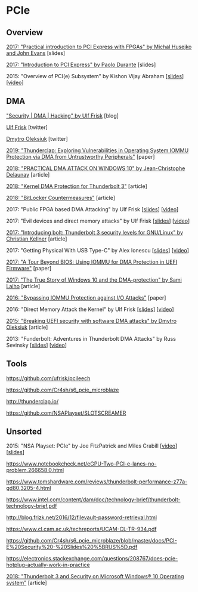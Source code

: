 PCIe
====

## Overview

[2017: "Practical introduction to PCI Express with FPGAs" by Michal Husejko and John Evans](https://indico.cern.ch/event/121654/attachments/68430/98164/Practical_introduction_to_PCI_Express_with_FPGAs_-_Extended.pdf) [slides]

[2017: "Introduction to PCI Express" by Paolo Durante](https://indico.cern.ch/event/643308/contributions/2610541/attachments/1467727/2537467/Introduction_to_PCI_Express.pdf) [slides]

2015: "Overview of PCI(e) Subsystem" by Kishon Vijay Abraham [[slides](http://events17.linuxfoundation.org/sites/events/files/slides/Overview_Of_Pci_Subsystem.pdf)] [[video](https://www.youtube.com/watch?v=uccPR6X8vy8)]

## DMA

["Security | DMA | Hacking" by Ulf Frisk](http://blog.frizk.net/) [blog]

[Ulf Frisk](https://twitter.com/ulffrisk) [twitter]

[Dmytro Oleksiuk](https://twitter.com/d_olex) [twitter]

[2019: "Thunderclap: Exploring Vulnerabilities in Operating System IOMMU Protection via DMA from Untrustworthy Peripherals"](http://thunderclap.io/thunderclap-paper-ndss2019.pdf) [paper]

[2018: "PRACTICAL DMA ATTACK ON WINDOWS 10" by Jean-Christophe Delaunay](https://www.synacktiv.com/posts/pentest/practical-dma-attack-on-windows-10.html) [article]

[2018: "Kernel DMA Protection for Thunderbolt 3"](https://docs.microsoft.com/en-us/windows/security/information-protection/kernel-dma-protection-for-thunderbolt) [article]

[2018: "BitLocker Countermeasures"](https://docs.microsoft.com/en-us/windows/security/information-protection/bitlocker/bitlocker-countermeasures) [article]

2017: "Public FPGA based DMA Attacking" by Ulf Frisk [[slides](https://github.com/ufrisk/presentations/blob/master/34C3-Ulf-Frisk-Public-FPGA-Based-DMA-Attacking.pdf)] [[video](https://www.youtube.com/watch?v=XcEYkcwbRX8)]

2017: "Evil devices and direct memory attacks" by Ulf Frisk [[slides](https://github.com/ufrisk/presentations/blob/master/SEC-T-0x0Anniversary-Ulf-Frisk-Evil-Devices-and-Direct-Memory-Attacks.pdf)] [[video](https://www.youtube.com/watch?v=WR7hDKbGiX8)]

[2017: "Introducing bolt: Thunderbolt 3 security levels for GNU/Linux" by Christian Kellner](https://christian.kellner.me/2017/12/14/introducing-bolt-thunderbolt-3-security-levels-for-gnulinux/) [article]

2017: "Getting Physical With USB Type-C" by Alex Ionescu [[slides](http://alex-ionescu.com/publications/Recon/recon2017-bru.pdf)] [[video](https://www.youtube.com/watch?v=RSV3f6aEJFY)]

[2017: "A Tour Beyond BIOS: Using IOMMU for DMA Protection in UEFI Firmware"](https://firmware.intel.com/sites/default/files/Intel_WhitePaper_Using_IOMMU_for_DMA_Protection_in_UEFI.pdf) [paper]

[2017: "The True Story of Windows 10 and the DMA-protection" by Sami Laiho](http://blog.win-fu.com/2017/02/the-true-story-of-windows-10-and-dma.html) [article]

[2016: "Bypassing IOMMU Protection against I/O Attacks"](https://hal.archives-ouvertes.fr/hal-01419962/document) [paper]

2016: "Direct Memory Attack the Kernel" by Ulf Frisk [[slides](https://github.com/ufrisk/presentations/blob/master/DEFCON-24-Ulf-Frisk-Direct-Memory-Attack-the-Kernel-Final.pdf)] [[video](https://www.youtube.com/watch?v=fXthwl6ShOg)]

[2015: "Breaking UEFI security with software DMA attacks" by Dmytro Oleksiuk](http://blog.cr4.sh/2015/09/breaking-uefi-security-with-software.html) [article]

2013: "Funderbolt: Adventures in Thunderbolt DMA Attacks" by Russ Sevinsky [[slides](https://media.blackhat.com/us-13/US-13-Sevinsky-Funderbolt-Adventures-in-Thunderbolt-DMA-Attacks-Slides.pdf)] [[video](https://www.youtube.com/watch?v=V9TKP_ZIur8)]

## Tools

https://github.com/ufrisk/pcileech

https://github.com/Cr4sh/s6_pcie_microblaze

http://thunderclap.io/

https://github.com/NSAPlayset/SLOTSCREAMER


## Unsorted

2015: "NSA Playset: PCIe" by Joe FitzPatrick and Miles Crabill [[video](https://www.youtube.com/watch?v=OD2Wxe4RLeU)] [[slides](https://www.defcon.org/images/defcon-22/dc-22-presentations/Fitzpatrick-Crabill/DEFCON-22-Joe-FitzPatrick-Miles-Crabill-NSA-Playset-PCIe.pdf)]


https://www.notebookcheck.net/eGPU-Two-PCI-e-lanes-no-problem.266658.0.html

https://www.tomshardware.com/reviews/thunderbolt-performance-z77a-gd80,3205-4.html

https://www.intel.com/content/dam/doc/technology-brief/thunderbolt-technology-brief.pdf

http://blog.frizk.net/2016/12/filevault-password-retrieval.html

https://www.cl.cam.ac.uk/techreports/UCAM-CL-TR-934.pdf

https://github.com/Cr4sh/s6_pcie_microblaze/blob/master/docs/PCI-E%20Security%20-%20Slides%20%5BRUS%5D.pdf

https://electronics.stackexchange.com/questions/208767/does-pcie-hotplug-actually-work-in-practice


[2018: "Thunderbolt 3 and Security on Microsoft Windows® 10 Operating system"](https://thunderbolttechnology.net/security/Thunderbolt%203%20and%20Security.pdf) [article]


